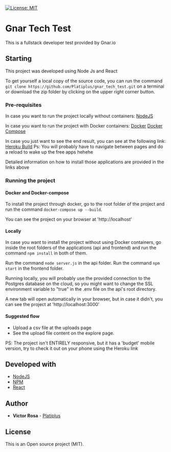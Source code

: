 [![License: MIT](https://img.shields.io/badge/License-MIT-green.svg)](https://opensource.org/licenses/MIT)

# Gnar Tech Test

This is a fullstack developer test provided by Gnar.io

## Starting
This project was developed using Node Js and React

To get yourself a local copy of the source code, you can run the command ```git clone https://github.com/Platiplus/gnar_tech_test.git``` on a terminal or download the zip folder by clicking on the upper right corner button.

### Pre-requisites

In case you want to run the project locally without containers:
[NodeJS](https://nodejs.org/)

In case you want to run the project with Docker containers:
[Docker](https://www.docker.com/)
[Docker Compose](https://docs.docker.com/compose/install/)

In case you just want to see the end result, you can see at the following link:
[Heroku Build](https://pacific-woodland-57110.herokuapp.com/)
Ps: You will probably have to navigate between pages and do a reload to wake up the free apps hehehe

Detailed information on how to install those applications are provided in the links above

### Running the project

#### Docker and Docker-compose
To install the project through docker, go to the root folder of the project and run the command ```docker-compose up --build```.

You can see the project on your browser at 'http://localhost'

#### Locally
In case you want to install the project without using Docker containers, go inside the root folders of the applications (api and frontend) and run the command ```npm install``` in both of them.

Run the command ```node server.js``` in the api folder.
Run the command ```npm start``` in the frontend folder.

Running locally, you will probably use the provided connection to the Postgres database on the cloud, so you might want to change the SSL environment variable to "true" in the .env file on the api's root directory.

A new tab will open automatically in your browser, but in case it didn't, you can see the project at 'http://localhost:3000'

#### Suggested flow
* Upload a csv file at the uploads page
* See the upload file content on the explore page.

PS: The project isn't ENTIRELY responsive, but it has a 'budget' mobile version, try to check it out on your phone using the Heroku link

## Developed with

* [NodeJS](https://nodejs.org/)
* [NPM](https://www.npmjs.com/)
* [React](https://reactjs.org/)

## Author

* **Victor Rosa** - [Platiplus](https://github.com/Platiplus)

## License

This is an Open source project (MIT).
